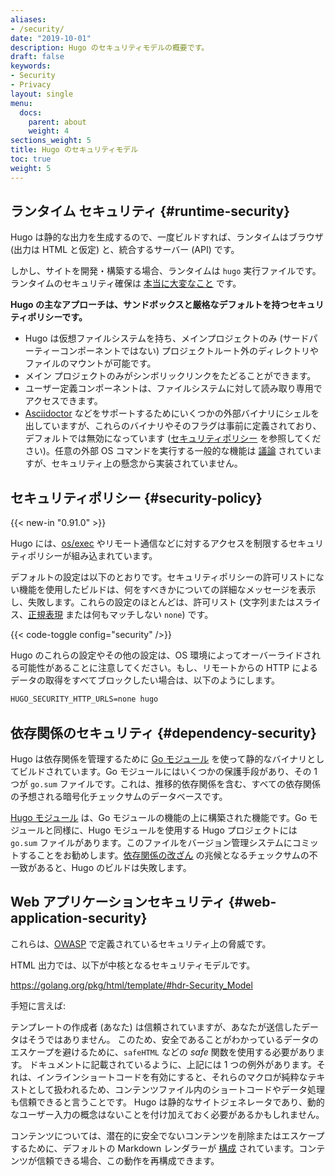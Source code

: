 ```yaml
---
aliases:
- /security/
date: "2019-10-01"
description: Hugo のセキュリティモデルの概要です。
draft: false
keywords:
- Security
- Privacy
layout: single
menu:
  docs:
    parent: about
    weight: 4
sections_weight: 5
title: Hugo のセキュリティモデル
toc: true
weight: 5
---
```


## ランタイム セキュリティ {#runtime-security}

Hugo は静的な出力を生成するので、一度ビルドすれば、ランタイムはブラウザ (出力は HTML と仮定) と、統合するサーバー (API) です。

しかし、サイトを開発・構築する場合、ランタイムは `hugo` 実行ファイルです。ランタイムのセキュリティ確保は [本当に大変なこと](https://blog.logrocket.com/how-to-protect-your-node-js-applications-from-malicious-dependencies-5f2e60ea08f9/) です。

**Hugo の主なアプローチは、サンドボックスと厳格なデフォルトを持つセキュリティポリシーです。**

* Hugo は仮想ファイルシステムを持ち、メインプロジェクトのみ (サードパーティーコンポーネントではない) プロジェクトルート外のディレクトリやファイルのマウントが可能です。
* メイン プロジェクトのみがシンボリックリンクをたどることができます。
* ユーザー定義コンポーネントは、ファイルシステムに対して読み取り専用でアクセスできます。
* [Asciidoctor](/content-management/formats/#list-of-content-formats) などをサポートするためにいくつかの外部バイナリにシェルを出していますが、これらのバイナリやそのフラグは事前に定義されており、デフォルトでは無効になっています ([セキュリティポリシー](#security-policy) を参照してください)。任意の外部 OS コマンドを実行する一般的な機能は [議論](https://github.com/gohugoio/hugo/issues/796) されていますが、セキュリティ上の懸念から実装されていません。

## セキュリティポリシー {#security-policy}

{{< new-in "0.91.0" >}}

Hugo には、[os/exec](https://pkg.go.dev/os/exec) やリモート通信などに対するアクセスを制限するセキュリティポリシーが組み込まれています。

デフォルトの設定は以下のとおりです。セキュリティポリシーの許可リストにない機能を使用したビルドは、何をすべきかについての詳細なメッセージを表示し、失敗します。これらの設定のほとんどは、許可リスト (文字列またはスライス、[正規表現](https://pkg.go.dev/regexp) または何もマッチしない `none`) です。

{{< code-toggle config="security" />}}

Hugo のこれらの設定やその他の設定は、OS 環境によってオーバーライドされる可能性があることに注意してください。もし、リモートからの HTTP によるデータの取得をすべてブロックしたい場合は、以下のようにします。

```txt
HUGO_SECURITY_HTTP_URLS=none hugo
```

## 依存関係のセキュリティ {#dependency-security}

Hugo は依存関係を管理するために [Go モジュール](https://github.com/golang/go/wiki/Modules) を使って静的なバイナリとしてビルドされています。Go モジュールにはいくつかの保護手段があり、その 1 つが `go.sum` ファイルです。これは、推移的依存関係を含む、すべての依存関係の予想される暗号化チェックサムのデータベースです。

[Hugo モジュール](/hugo-modules/) は、Go モジュールの機能の上に構築された機能です。Go モジュールと同様に、Hugo モジュールを使用する Hugo プロジェクトには `go.sum` ファイルがあります。このファイルをバージョン管理システムにコミットすることをお勧めします。[依存関係の改ざん](https://julienrenaux.fr/2019/12/20/github-actions-security-risk/) の兆候となるチェックサムの不一致があると、Hugo のビルドは失敗します。

## Web アプリケーションセキュリティ {#web-application-security}

これらは、[OWASP](https://en.wikipedia.org/wiki/OWASP) で定義されているセキュリティ上の脅威です。

HTML 出力では、以下が中核となるセキュリティモデルです。

<https://golang.org/pkg/html/template/#hdr-Security_Model>

手短に言えば:

テンプレートの作成者 (あなた) は信頼されていますが、あなたが送信したデータはそうではありません。
このため、安全であることがわかっているデータのエスケープを避けるために、`safeHTML` などの _safe_ 関数を使用する必要があります。
ドキュメントに記載されているように、上記には 1 つの例外があります。それは、インラインショートコードを有効にすると、それらのマクロが純粋なテキストとして扱われるため、コンテンツファイル内のショートコードやデータ処理も信頼できると言うことです。
Hugo は静的なサイトジェネレータであり、動的なユーザー入力の概念はないことを付け加えておく必要があるかもしれません。

コンテンツについては、潜在的に安全でないコンテンツを削除またはエスケープするために、デフォルトの Markdown レンダラーが [構成](/getting-started/configuration-markup) されています。コンテンツが信頼できる場合、この動作を再構成できます。
